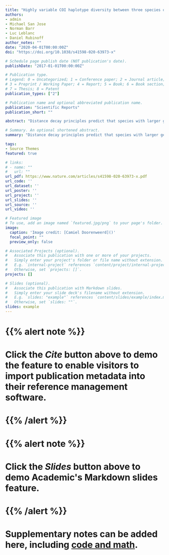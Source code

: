 ```yaml
---
title: "Highly variable COI haplotype diversity between three species of invasive pest fruit fly species reflects remarkable incongruent demographic histories"
authors:
- admin
- Michael San Jose
- Norman Barr
- Luc Leblanc
- Daniel Rubinoff
author_notes: ""
date: "2020-04-01T00:00:00Z"
doi: "https://doi.org/10.1038/s41598-020-63973-x"

# Schedule page publish date (NOT publication's date).
publishDate: "2017-01-01T00:00:00Z"

# Publication type.
# Legend: 0 = Uncategorized; 1 = Conference paper; 2 = Journal article;
# 3 = Preprint / Working Paper; 4 = Report; 5 = Book; 6 = Book section;
# 7 = Thesis; 8 = Patent
publication_types: ["2"]

# Publication name and optional abbreviated publication name.
publication: "Scientific Reports"
publication_short: ""

abstract: "Distance decay principles predict that species with larger geographic ranges would have greater intraspecific genetic diversity than more restricted species. However, invasive pest species may not follow this prediction, with confounding implications for tracking phenomena including original ranges, invasion pathways and source populations. We sequenced an 815 base-pair section of the COI gene for 441 specimens of Bactrocera correcta, 214 B. zonata and 372 Zeugodacus cucurbitae; three invasive pest fruit fly species with overlapping hostplants. For each species, we explored how many individuals would need to be included in a study to sample the majority of their haplotype diversity. We also tested for phylogeographic signal and used demographic estimators as a proxy for invasion potency. We find contrasting patterns of haplotype diversity amongst the species, where B. zonata has the highest diversity but most haplotypes were represented by singletons; B. correcta has ~7 dominant haplotypes more evenly distributed; Z. cucurbitae has a single dominant haplotype with closely related singletons in a ‘star-shape’ surrounding it. We discuss how these differing patterns relate to their invasion histories. None of the species showed meaningful phylogeographic patterns, possibly due to gene-flow between areas across their distributions, obscuring or eliminating substructure."

# Summary. An optional shortened abstract.
summary: "Distance decay principles predict that species with larger geographic ranges would have greater intraspecific genetic diversity than more restricted species. However, invasive pest species may not follow this prediction"

tags:
- Source Themes
featured: true

# links:
# - name: ""
#   url: ""
url_pdf: https://www.nature.com/articles/s41598-020-63973-x.pdf
url_code: ''
url_dataset: ''
url_poster: ''
url_project: ''
url_slides: ''
url_source: ''
url_video: ''

# Featured image
# To use, add an image named `featured.jpg/png` to your page's folder. 
image:
  caption: 'Image credit: [Camiel Doorenweerd]()'
  focal_point: ""
  preview_only: false

# Associated Projects (optional).
#   Associate this publication with one or more of your projects.
#   Simply enter your project's folder or file name without extension.
#   E.g. `internal-project` references `content/project/internal-project/index.md`.
#   Otherwise, set `projects: []`.
projects: []

# Slides (optional).
#   Associate this publication with Markdown slides.
#   Simply enter your slide deck's filename without extension.
#   E.g. `slides: "example"` references `content/slides/example/index.md`.
#   Otherwise, set `slides: ""`.
slides: example
---
```


# {{% alert note %}}
# Click the *Cite* button above to demo the feature to enable visitors to import publication metadata into their reference management software.
# {{% /alert %}}

# {{% alert note %}}
# Click the *Slides* button above to demo Academic's Markdown slides feature.
# {{% /alert %}}

# Supplementary notes can be added here, including [code and math](https://sourcethemes.com/academic/docs/writing-markdown-latex/).
